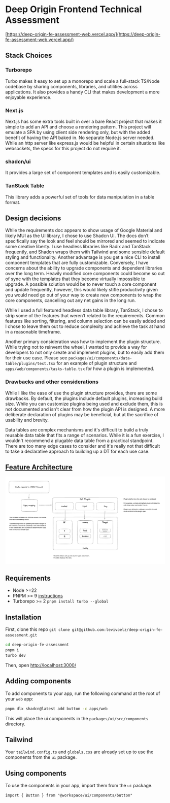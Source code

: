 # Deep Origin Frontend Technical Assessment
[https://deep-origin-fe-assessment-web.vercel.app/](https://deep-origin-fe-assessment-web.vercel.app/)

## Stack Choices

### Turborepo
Turbo makes it easy to set up a monorepo and scale a full-stack TS/Node codebase by sharing components, libraries, and utilities across applications. It also provides a handy CLI that makes development a more enjoyable experience.

### Next.js
Next.js has some extra tools built in over a bare React project that makes it simple to add an API and choose a rendering pattern. This project will emulate a SPA by using client side rendering only, but with the added benefit of having the API baked in. No separate Node.js server needed. While an http server like express.js would be helpful in certain situations like websockets, the specs for this project do not require it.

### shadcn/ui
It provides a large set of component templates and is easily customizable.

### TanStack Table
This library adds a powerful set of tools for data manipulation in a table format.

## Design decisions

While the requirements doc appears to show usage of Google Material and likely MUI as the UI library, I chose to use Shadcn UI. The docs don’t specifically say the look and feel should be mirrored and seemed to indicate some creative liberty. I use headless libraries like Radix and TanStack frequently, and Shadcn wraps them with Tailwind and some sensible default styling and functionality. Another advantage is you get a nice CLI to install component templates that are fully customizable. Conversely, I have concerns about the ability to upgrade components and dependent libraries over the long term. Heavily modified core components could become so out of sync with the templates that they become virtually impossible to upgrade. A possible solution would be to never touch a core component and update frequently, however, this would likely stifle productivity given you would need go out of your way to create new components to wrap the core components, cancelling out any net gains in the long run.

While I used a full featured headless data table library, TanStack, I chose to strip some of the features that weren’t related to the requirements. Common features like sorting, filtering, and column selection can be easily added and I chose to leave them out to reduce complexity and achieve the task at hand in a reasonable timeframe.

Another primary consideration was how to implement the plugin structure. While trying not to reinvent the wheel, I wanted to provide a way for developers to not only create and implement plugins, but to easily add them for their use case. Please see `packages/ui/components/data-table/plugins/text.tsx` for an example of plugin structure and `apps/web/components/tasks-table.tsx` for how a plugin is implemented.

### Drawbacks and other considerations
While I like the ease of use the plugin structure provides, there are some drawbacks. By default, the plugins include default plugins, increasing build size. While you can customize plugins being used and exclude them, this is not documented and isn't clear from how the plugin API is designed. A more deliberate declaration of plugins may be beneficial, but at the sacrifice of usability and brevity.

Data tables are complex mechanisms and it's difficult to build a truly reusable data table that fits a range of scenarios. While it is a fun exercise, I wouldn't recommend a plugable data table from a practical standpoint. There are too many edge cases to consider and it's really not that difficult to take a declarative approach to building up a DT for each use case.

## [Feature Architecture](https://excalidraw.com/#json=Hlqtw8GuUCFSCZCelzZJO,_86q9cHY0TWeKRftAGwOgg)
![architecture](/architecture.png)

## Requirements
- Node >=22
- PNPM >= 9 [instructions](https://pnpm.io/installation)
- Turborepo >= 2 `pnpm install turbo --global`

## Installation
First, clone this repo `git clone git@github.com:levivoelz/deep-origin-fe-assessment.git`
```bash
cd deep-origin-fe-assessment
pnpm i
turbo dev
```
Then, open [http://localhost:3000/](http://localhost:3000/)

## Adding components

To add components to your app, run the following command at the root of your `web` app:

```bash
pnpm dlx shadcn@latest add button -c apps/web
```

This will place the ui components in the `packages/ui/src/components` directory.

## Tailwind

Your `tailwind.config.ts` and `globals.css` are already set up to use the components from the `ui` package.

## Using components

To use the components in your app, import them from the `ui` package.

```tsx
import { Button } from "@workspace/ui/components/button"
```
